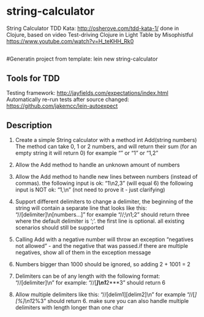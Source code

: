 # string-calculator
String Calculator TDD Kata: http://osherove.com/tdd-kata-1/
done in Clojure, based on video Test-driving Clojure in Light Table by Misophistful
https://www.youtube.com/watch?v=H_teKHH_Rk0

##
#Generatin project from template: lein new string-calculator


## Tools for TDD
Testing framework: http://jayfields.com/expectations/index.html
Automatically re-run tests after source changed: https://github.com/jakemcc/lein-autoexpect

## Description
1) Create a simple String calculator with a method int Add(string numbers)
The method can take 0, 1 or 2 numbers, and will return their sum (for an empty string it will return 0) for example “” or “1” or “1,2”

2) Allow the Add method to handle an unknown amount of numbers

3) Allow the Add method to handle new lines between numbers (instead of commas).
the following input is ok:  “1\n2,3”  (will equal 6)
the following input is NOT ok:  “1,\n” (not need to prove it - just clarifying)

4) Support different delimiters
to change a delimiter, the beginning of the string will contain a separate line that looks like this:   “//[delimiter]\n[numbers…]”
for example “//;\n1;2” should return three where the default delimiter is ‘;’.
the first line is optional. all existing scenarios should still be supported

5) Calling Add with a negative number will throw an exception “negatives not allowed” - and the negative that was passed.if there are multiple negatives, show all of them in the exception message

6) Numbers bigger than 1000 should be ignored, so adding 2 + 1001  = 2

7) Delimiters can be of any length with the following format:  “//[delimiter]\n” for example: “//[***]\n1***2***3” should return 6

8) Allow multiple delimiters like this:  “//[delim1][delim2]\n” for example “//[*][%]\n1*2%3” should return 6.
make sure you can also handle multiple delimiters with length longer than one char
